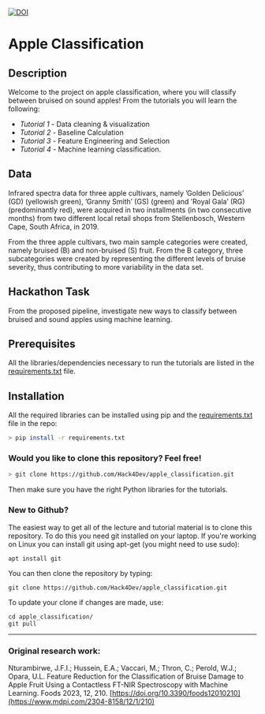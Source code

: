 [![DOI](https://zenodo.org/badge/DOI/10.5281/zenodo.7018476.svg)](https://doi.org/10.5281/zenodo.7018476)


# Apple Classification

## Description

Welcome to the project on apple classification, where you will classify between bruised on sound apples! From the tutorials you will learn the following:

- *Tutorial 1* - Data cleaning & visualization
- *Tutorial 2* - Baseline Calculation
- *Tutorial 3* - Feature Engineering and Selection
- *Tutorial 4* - Machine learning classification.

## Data

Infrared spectra data for three apple cultivars, namely ’Golden Delicious’ (GD) (yellowish green), ’Granny Smith’ (GS) (green) and ’Royal Gala’ (RG) (predominantly red), were acquired in two installments (in two consecutive months) from two different local retail shops from Stellenbosch, Western Cape, South Africa, in 2019.

From the three apple cultivars, two main sample categories were created, namely bruised (B) and non-bruised (S) fruit. From the B category,   three subcategories were created by representing the different levels of bruise severity, thus contributing to more variability in the data set.

## Hackathon Task

From the proposed pipeline, investigate new ways to classify between bruised and sound apples using machine learning.


## Prerequisites

All the libraries/dependencies necessary to run the tutorials are listed in the [requirements.txt](https://github.com/Hack4Dev/apple_classification/blob/main/requirements.txt) file.


## Installation

All the required libraries can be installed using pip and the [requirements.txt](https://github.com/Hack4Dev/apple_classification/blob/main/requirements.txt) file in the repo:

```bash
> pip install -r requirements.txt
```

### Would you like to clone this repository? Feel free!

```bash
> git clone https://github.com/Hack4Dev/apple_classification.git
```

Then make sure you have the right Python libraries for the tutorials. 


### New to Github?

The easiest way to get all of the lecture and tutorial material is to clone this repository. To do this you need git installed on your laptop. If you're working on Linux you can install git using apt-get (you might need to use sudo):

```
apt install git
```

You can then clone the repository by typing:

```
git clone https://github.com/Hack4Dev/apple_classification.git
```

To update your clone if changes are made, use:

```
cd apple_classification/
git pull
```

-----

### Original research work:
Nturambirwe, J.F.I.; Hussein, E.A.; Vaccari, M.; Thron, C.; Perold, W.J.; Opara, U.L. Feature Reduction for the Classification of Bruise Damage to Apple Fruit Using a Contactless FT-NIR Spectroscopy with Machine Learning. Foods 2023, 12, 210. [https://doi.org/10.3390/foods12010210](https://www.mdpi.com/2304-8158/12/1/210)

